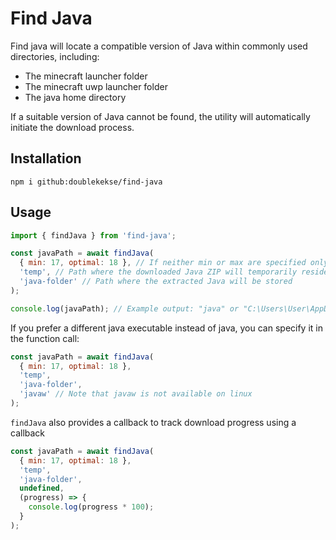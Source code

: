# Find Java

Find java will locate a compatible version of Java within commonly used directories, including:
- The minecraft launcher folder
- The minecraft uwp launcher folder
- The java home directory

If a suitable version of Java cannot be found, the utility will automatically initiate the download process.

## Installation

`npm i github:doublekekse/find-java`

## Usage

```javascript
import { findJava } from 'find-java';

const javaPath = await findJava(
  { min: 17, optimal: 18 }, // If neither min or max are specified only the optimal version will be used
  'temp', // Path where the downloaded Java ZIP will temporarily reside
  'java-folder' // Path where the extracted Java will be stored
);

console.log(javaPath); // Example output: "java" or "C:\Users\User\AppData\Local\Packages\Microsoft.4297127D64EC6_8wekyb3d8bbwe\LocalCache\Local\runtime\java-runtime-beta\windows-x64\java-runtime-beta\bin\java.exe"
```

If you prefer a different java executable instead of java, you can specify it in the function call:
```javascript
const javaPath = await findJava(
  { min: 17, optimal: 18 },
  'temp',
  'java-folder',
  'javaw' // Note that javaw is not available on linux
);
```

`findJava` also provides a callback to track download progress using a callback

```javascript
const javaPath = await findJava(
  { min: 17, optimal: 18 },
  'temp',
  'java-folder',
  undefined,
  (progress) => {
    console.log(progress * 100);
  }
);
```
